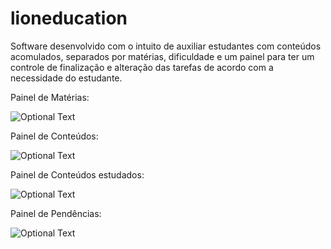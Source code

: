 # lioneducation
Software desenvolvido com o intuito de auxiliar estudantes com conteúdos acomulados, separados por matérias, dificuldade e um painel para ter um controle de finalização e alteração das tarefas de acordo com a necessidade do estudante.

Painel de Matérias:

![Optional Text](../master/assets/img/frame_subjects.png)

Painel de Conteúdos:

![Optional Text](../master/assets/img/frame_contents.png)

Painel de Conteúdos estudados:

![Optional Text](../master/assets/img/frame_studied.png)

Painel de Pendências:

![Optional Text](../master/assets/img/frame_pending.png)
